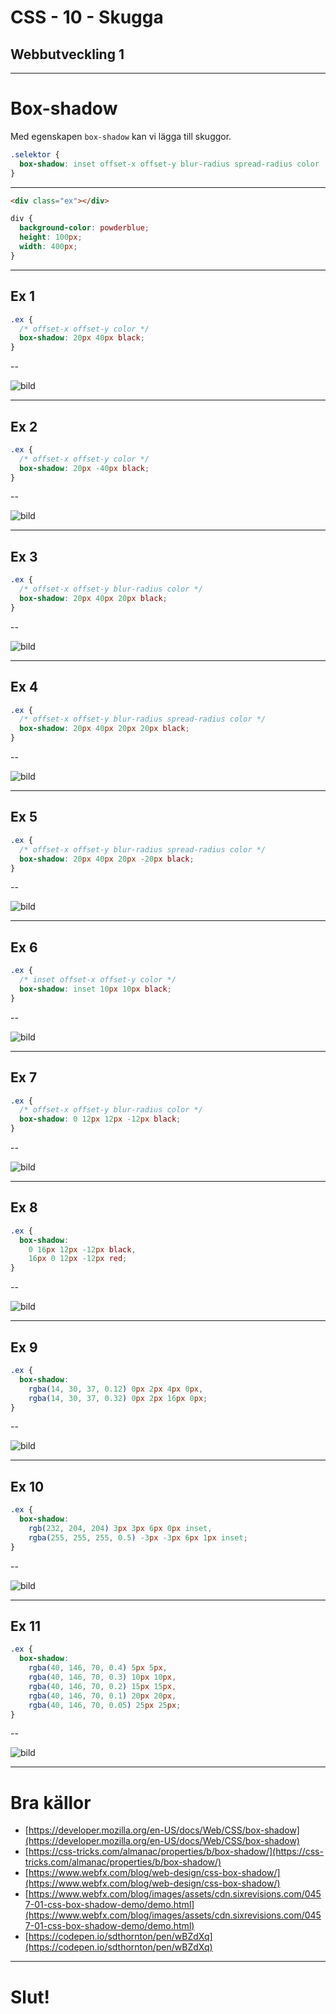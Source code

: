 # CSS - 10 - Skugga

## Webbutveckling 1

---

# Box-shadow

Med egenskapen `box-shadow` kan vi lägga till skuggor.


```css [ ]
.selektor {
  box-shadow: inset offset-x offset-y blur-radius spread-radius color
}
```

---

```html
<div class="ex"></div>
```

```css [ ]
div {
  background-color: powderblue;
  height: 100px;
  width: 400px;
}
```

---

## Ex 1

```css [ ]
.ex {
  /* offset-x offset-y color */
  box-shadow: 20px 40px black;
}
```

--

![bild](images/css-10-01.PNG)

---

## Ex 2

```css [ ]
.ex {
  /* offset-x offset-y color */
  box-shadow: 20px -40px black;
}
```

--

![bild](images/css-10-02.PNG)

---

## Ex 3

```css [ ]
.ex {
  /* offset-x offset-y blur-radius color */
  box-shadow: 20px 40px 20px black;
}
```

--

![bild](images/css-10-03.PNG)

---

## Ex 4

```css [ ]
.ex {
  /* offset-x offset-y blur-radius spread-radius color */
  box-shadow: 20px 40px 20px 20px black;
}
```

--

![bild](images/css-10-04.PNG)

---

## Ex 5

```css [ ]
.ex {
  /* offset-x offset-y blur-radius spread-radius color */
  box-shadow: 20px 40px 20px -20px black;
}
```

--

![bild](images/css-10-05.PNG)

---

## Ex 6

```css [ ]
.ex {
  /* inset offset-x offset-y color */
  box-shadow: inset 10px 10px black;
}
```

--

![bild](images/css-10-06.PNG)

---

## Ex 7

```css [ ]
.ex {
  /* offset-x offset-y blur-radius color */
  box-shadow: 0 12px 12px -12px black;
}
```

--

![bild](images/css-10-07.PNG)

---

## Ex 8

```css [ ]
.ex {
  box-shadow:
    0 16px 12px -12px black,
    16px 0 12px -12px red;
}
```

--

![bild](images/css-10-08.PNG)

---

## Ex 9

```css [ ]
.ex {
  box-shadow:
    rgba(14, 30, 37, 0.12) 0px 2px 4px 0px,
    rgba(14, 30, 37, 0.32) 0px 2px 16px 0px;
}
```

--

![bild](images/shadow-1.png)

---

## Ex 10

```css [ ]
.ex {
  box-shadow:
    rgb(232, 204, 204) 3px 3px 6px 0px inset,
    rgba(255, 255, 255, 0.5) -3px -3px 6px 1px inset;
}
```

--

![bild](images/shadow-2.png)

---

## Ex 11

```css [ ]
.ex {
  box-shadow:
    rgba(40, 146, 70, 0.4) 5px 5px,
    rgba(40, 146, 70, 0.3) 10px 10px,
    rgba(40, 146, 70, 0.2) 15px 15px,
    rgba(40, 146, 70, 0.1) 20px 20px,
    rgba(40, 146, 70, 0.05) 25px 25px;
}
```

--

![bild](images/shadow-3.png)

---

# Bra källor

* [https://developer.mozilla.org/en-US/docs/Web/CSS/box-shadow](https://developer.mozilla.org/en-US/docs/Web/CSS/box-shadow)
* [https://css-tricks.com/almanac/properties/b/box-shadow/](https://css-tricks.com/almanac/properties/b/box-shadow/)
* [https://www.webfx.com/blog/web-design/css-box-shadow/](https://www.webfx.com/blog/web-design/css-box-shadow/)
* [https://www.webfx.com/blog/images/assets/cdn.sixrevisions.com/0457-01-css-box-shadow-demo/demo.html](https://www.webfx.com/blog/images/assets/cdn.sixrevisions.com/0457-01-css-box-shadow-demo/demo.html)
* [https://codepen.io/sdthornton/pen/wBZdXq](https://codepen.io/sdthornton/pen/wBZdXq)

---

# Slut!